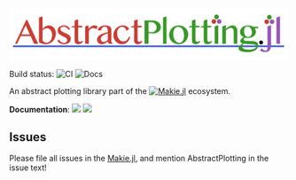 
![logo](assets/misc/logo.png)


Build status:
![CI](https://github.com/JuliaPlots/AbstractPlotting.jl/workflows/CI/badge.svg)
![Docs](https://github.com/JuliaPlots/AbstractPlotting.jl/workflows/Docs/badge.svg)


An abstract plotting library part of the 
<a href = "https://www.github.com/JuliaPlots/Makie.jl"><img src="https://raw.githubusercontent.com/JuliaPlots/Makie.jl/master/assets/logo.png" alt="Makie.jl" height="20" align = "top"></a> ecosystem.


**Documentation**: [![][docs-stable-img]][docs-stable-url] [![][docs-master-img]][docs-master-url]


[gitlab-img]: https://gitlab.com/JuliaGPU/AbstractPlotting-jl/badges/master/pipeline.svg
[gitlab-url]: https://gitlab.com/JuliaGPU/AbstractPlotting-jl/pipelines
[docs-stable-img]: https://img.shields.io/badge/docs-stable-lightgrey.svg
[docs-stable-url]: http://makie.juliaplots.org/stable/
[docs-master-img]: https://img.shields.io/badge/docs-master-blue.svg
[docs-master-url]: http://makie.juliaplots.org/dev/

## Issues
Please file all issues in the [Makie.jl](https://github.com/JuliaPlots/Makie.jl/issues/new), and mention AbstractPlotting in the issue text!
